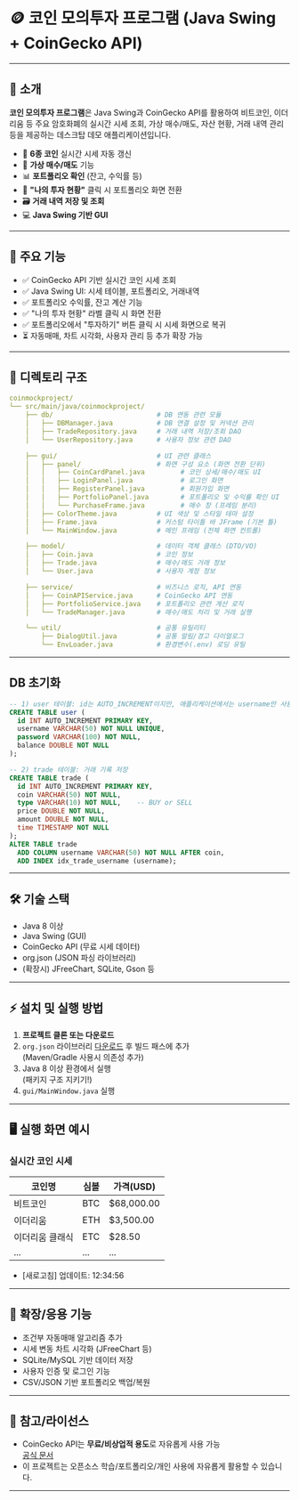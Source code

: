# 🪙 코인 모의투자 프로그램 (Java Swing + CoinGecko API)

<!--[screenshot](./screenshot.png)--> <!-- 스크린샷 첨부시 사용, 없으면 삭제 가능 -->

---

## 📌 소개

**코인 모의투자 프로그램**은 Java Swing과 CoinGecko API를 활용하여
비트코인, 이더리움 등 주요 암호화폐의 실시간 시세 조회, 가상 매수/매도, 자산 현황, 거래 내역 관리 등을 제공하는 데스크탑 데모 애플리케이션입니다.

- 💱 **6종 코인** 실시간 시세 자동 갱신  
- 🧾 **가상 매수/매도** 기능  
- 📊 **포트폴리오 확인** (잔고, 수익률 등)  
- 🧠 **"나의 투자 현황"** 클릭 시 포트폴리오 화면 전환  
- 🗃️ **거래 내역 저장 및 조회**  
- 💻 **Java Swing 기반 GUI**

---

## 🚀 주요 기능

- ✅ CoinGecko API 기반 실시간 코인 시세 조회
- ✅ Java Swing UI: 시세 테이블, 포트폴리오, 거래내역
- ✅ 포트폴리오 수익률, 잔고 계산 기능
- ✅ "나의 투자 현황" 라벨 클릭 시 화면 전환
- ✅ 포트폴리오에서 "투자하기" 버튼 클릭 시 시세 화면으로 복귀
- ⏳ 자동매매, 차트 시각화, 사용자 관리 등 추가 확장 가능

---

## 📂 디렉토리 구조
```yaml
coinmockproject/
└── src/main/java/coinmockproject/
    ├── db/                          # DB 연동 관련 모듈
    │   ├── DBManager.java           # DB 연결 설정 및 커넥션 관리
    │   ├── TradeRepository.java     # 거래 내역 저장/조회 DAO
    │   └── UserRepository.java      # 사용자 정보 관련 DAO

    ├── gui/                         # UI 관련 클래스
    │   ├── panel/                   # 화면 구성 요소 (화면 전환 단위)
    │   │   ├── CoinCardPanel.java         # 코인 상세/매수/매도 UI
    │   │   ├── LoginPanel.java            # 로그인 화면
    │   │   ├── RegisterPanel.java         # 회원가입 화면
    │   │   ├── PortfolioPanel.java        # 포트폴리오 및 수익률 확인 UI
    │   │   └── PurchaseFrame.java         # 매수 창 (프레임 분리)
    │   ├── ColorTheme.java          # UI 색상 및 스타일 테마 설정
    │   ├── Frame.java               # 커스텀 타이틀 바 JFrame (기본 틀)
    │   └── MainWindow.java          # 메인 프레임 (전체 화면 컨트롤)

    ├── model/                       # 데이터 객체 클래스 (DTO/VO)
    │   ├── Coin.java                # 코인 정보
    │   ├── Trade.java               # 매수/매도 거래 정보
    │   └── User.java                # 사용자 계정 정보

    ├── service/                     # 비즈니스 로직, API 연동
    │   ├── CoinAPIService.java      # CoinGecko API 연동
    │   ├── PortfolioService.java    # 포트폴리오 관련 계산 로직
    │   └── TradeManager.java        # 매수/매도 처리 및 거래 실행

    └── util/                        # 공통 유틸리티
        ├── DialogUtil.java          # 공통 알림/경고 다이얼로그
        └── EnvLoader.java           # 환경변수(.env) 로딩 유틸
```
---
## DB 초기화
```SQL
-- 1) user 테이블: id는 AUTO_INCREMENT이지만, 애플리케이션에서는 username만 사용
CREATE TABLE user (
  id INT AUTO_INCREMENT PRIMARY KEY,
  username VARCHAR(50) NOT NULL UNIQUE,
  password VARCHAR(100) NOT NULL,
  balance DOUBLE NOT NULL
);

-- 2) trade 테이블: 거래 기록 저장
CREATE TABLE trade (
  id INT AUTO_INCREMENT PRIMARY KEY,
  coin VARCHAR(50) NOT NULL,
  type VARCHAR(10) NOT NULL,    -- BUY or SELL
  price DOUBLE NOT NULL,
  amount DOUBLE NOT NULL,
  time TIMESTAMP NOT NULL
);
ALTER TABLE trade
  ADD COLUMN username VARCHAR(50) NOT NULL AFTER coin,
  ADD INDEX idx_trade_username (username);

```
---
## 🛠️ 기술 스택

- Java 8 이상
- Java Swing (GUI)
- CoinGecko API (무료 시세 데이터)
- org.json (JSON 파싱 라이브러리)
- (확장시) JFreeChart, SQLite, Gson 등

---

## ⚡ 설치 및 실행 방법

1. **프로젝트 클론 또는 다운로드**
2. `org.json` 라이브러리 [다운로드](https://mvnrepository.com/artifact/org.json/json) 후 빌드 패스에 추가  
   (Maven/Gradle 사용시 의존성 추가)
3. Java 8 이상 환경에서 실행  
   (패키지 구조 지키기!)
4. `gui/MainWindow.java` 실행

---
## 🖥️ 실행 화면 예시

### 실시간 코인 시세
| 코인명      | 심볼  | 가격(USD)     |
| -------- | --- | ----------- |
| 비트코인     | BTC | \$68,000.00 |
| 이더리움     | ETH | \$3,500.00  |
| 이더리움 클래식 | ETC | \$28.50     |
| ...      | ... | ...         |

- [새로고침]   업데이트: 12:34:56
---

## 🔧 확장/응용 기능

- 조건부 자동매매 알고리즘 추가
- 시세 변동 차트 시각화 (JFreeChart 등)
- SQLite/MySQL 기반 데이터 저장
- 사용자 인증 및 로그인 기능
- CSV/JSON 기반 포트폴리오 백업/복원

---

## 📝 참고/라이선스

- CoinGecko API는 **무료/비상업적 용도**로 자유롭게 사용 가능  
  [공식 문서](https://www.coingecko.com/en/api/documentation)
- 이 프로젝트는 오픈소스 학습/포트폴리오/개인 사용에 자유롭게 활용할 수 있습니다.

---

